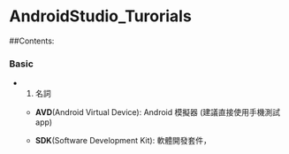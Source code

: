 # AndroidStudio_Turorials

##Contents:

### Basic

- 1. 名詞

  - **AVD**(Android Virtual Device): Android 模擬器 (建議直接使用手機測試app)

  - **SDK**(Software Development Kit): 軟體開發套件，
